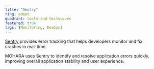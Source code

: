 ```yaml
---
title: "Sentry"
ring: adopt
quadrant: tools-and-techniques
featured: true
tags: [Monitoring, DevOps]
---
```


[Sentry](https://sentry.io/) provides error tracking that helps developers monitor and fix crashes in real-time.

MOHARA uses Sentry to identify and resolve application errors quickly, improving overall application stability and user experience.
